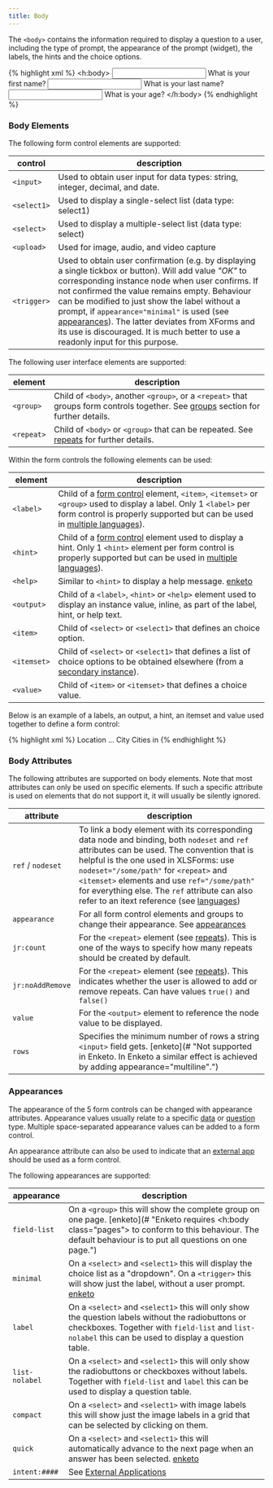 ```yaml
---
title: Body
---
```


The `<body>` contains the information required to display a question to a user, including the type of prompt, the appearance of the prompt (widget), the labels, the hints and the choice options.

{% highlight xml %}
 <h:body>
    <input ref="/data/firstname">
        <label>What is your first name?</label>
    </input>
    <input ref="/data/lastname">
        <label>What is your last name?</label>
    </input>
    <input ref="/data/age">
        <label>What is your age?</label>
    </input>
</h:body>
{% endhighlight %}

### Body Elements

The following form control elements are supported:

| control       | description
|---------------|------------
|`<input>`      | Used to obtain user input for data types: string, integer, decimal, and date.
|`<select1>`    | Used to display a single-select list (data type: select1)
|`<select>`     | Used to display a multiple-select list (data type: select)
|`<upload>`     | Used for image, audio, and video capture
|`<trigger>`    | Used to obtain user confirmation (e.g. by displaying a single tickbox or button). Will add value _"OK"_ to corresponding instance node when user confirms. If not confirmed the value remains empty. Behaviour can be modified to just show the label without a prompt, if `appearance="minimal"` is used (see [appearances](#appearances)). The latter deviates from XForms and its use is discouraged. It is much better to use a readonly input for this purpose.

The following user interface elements are supported:

| element       | description
|---------------|---------------------------------------
| `<group>`     | Child of `<body>`, another `<group>`, or a `<repeat>` that groups form controls together. See [groups](#groups) section for further details.
| `<repeat>`    | Child of `<body>` or `<group>` that can be repeated. See [repeats](#repeats) for further details.

Within the form controls the following elements can be used:

| element       | description
|---------------|------------------
| `<label>`     | Child of a [form control](#body-elements) element, `<item>`, `<itemset>` or `<group>` used to display a label. Only 1 `<label>` per form control is properly supported but can be used in [multiple languages](#languages)).
| `<hint>`      | Child of a [form control](#body-elements) element used to display a hint. Only 1 `<hint>` element per form control is properly supported but can be used in [multiple languages](#languages)).
| `<help>`      | Similar to `<hint>` to display a help message. [enketo](# "Help element not supported in Enketo.")
| `<output>`    | Child of a `<label>`, `<hint>` or `<help>` element used to display an instance value, inline, as part of the label, hint, or help text.
| `<item>`      | Child of `<select>` or `<select1>` that defines an choice option.
| `<itemset>`   | Child of `<select>` or `<select1>` that defines a list of choice options to be obtained elsewhere (from a [secondary instance](#secondary-instances)).
| `<value>`     | Child of `<item>` or `<itemset>` that defines a choice value.

Below is an example of a labels, an output, a hint, an itemset and value used together to define a form control:

{% highlight xml %}
 <group ref="/data/loc">
    <label>Location</label>
    ...
    <select1 ref="/data/loc/city">
        <label>City</label>
        <hint>Cities in <output value="/data/loc/country"/></hint>
        <itemset nodeset="instance('cities')/root/item[country= /data/loc/country ]">
            <value ref="name"/>
            <label ref="label"/>
        </itemset>
    </select1>
</group>
{% endhighlight %}

### Body Attributes

The following attributes are supported on body elements. Note that most attributes can only be used on specific elements. If such a specific attribute is used on elements that do not support it, it will usually be silently ignored. 

| attribute     | description
|---------------|----------------
| `ref` / `nodeset` | To link a body element with its corresponding data node and binding, both `nodeset` and `ref` attributes can be used. The convention that is helpful is the one used in XLSForms: use `nodeset="/some/path"` for `<repeat>` and `<itemset>` elements and use `ref="/some/path"` for everything else. The `ref` attribute can also refer to an itext reference (see [languages](#languages))
| `appearance`    | For all form control elements and groups to change their appearance. See [appearances](#appearances)
| `jr:count`      | For the `<repeat>` element (see [repeats](#repeats)). This is one of the ways to specify how many repeats should be created by default.
| `jr:noAddRemove`| For the `<repeat>` element (see [repeats](#repeats)). This indicates whether the user is allowed to add or remove repeats. Can have values `true()` and `false()`
| `value`         | For the `<output>` element to reference the node value to be displayed.
| `rows`          | Specifies the minimum number of rows a string `<input>` field gets. [enketo](# "Not supported in Enketo. In Enketo a similar effect is achieved by adding appearance="multiline".")


### Appearances

The appearance of the 5 form controls can be changed with appearance attributes. Appearance values usually relate to a specific [data](#data-types) or [question](#body-elements) type. Multiple space-separated appearance values can be added to a form control.

An appearance attribute can also be used to indicate that an [external app](#external-applications) should be used as a form control.

The following appearances are supported:

| appearance    | description 
|---------------|--------------
| `field-list`  | On a `<group>` this will show the complete group on one page. [enketo](# "Enketo requires <h:body class="pages"> to conform to this behaviour. The default behaviour is to put all questions on one page.")
| `minimal`     | On a `<select>` and `<select1>` this will display the choice list as a "dropdown". On a `<trigger>` this will show just the label, without a user prompt. [enketo](# "Minimal on triggers is not supported in Enketo.")
| `label`       | On a `<select>` and `<select1>` this will only show the question labels without the radiobuttons or checkboxes. Together with `field-list` and `list-nolabel` this can be used to display a question table.
| `list-nolabel`| On a `<select>` and `<select1>` this will only show the radiobuttons or checkboxes without labels. Together with `field-list` and `label` this can be used to display a question table.
| `compact`     | On a `<select>` and `<select1>` with image labels this will show just the image labels in a grid that can be selected by clicking on them.
| `quick`       | On a `<select>` and `<select1>` this will automatically advance to the next page when an answer has been selected. [enketo](# "Appearance 'quick' is not supported in Enketo")
| `intent:####` | See [External Applications](#external-applications)

